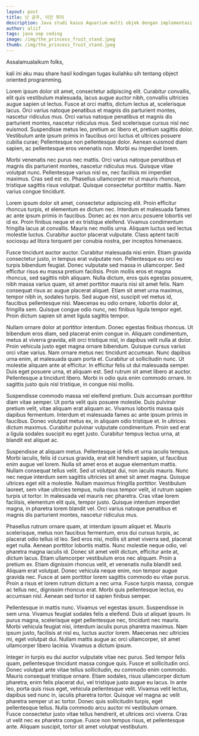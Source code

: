 ```yaml
---
layout: post
title: 난 공주, 이건 취미
description: Java studi kasus Aquarium multi objek dengan implementasi inheritance dan polymorphism.
author: aliif
tags: java oop coding
image: /img/the_princess_fruit_stand.jpeg
thumb: /img/the_princess_fruit_stand.jpeg
---
```


Assalamualaikum folks,

kali ini aku mau share hasil kodingan tugas kuliahku sih tentang object oriented programming.

Lorem ipsum dolor sit amet, consectetur adipiscing elit. Curabitur convallis, elit quis vestibulum malesuada, lacus augue auctor nibh, convallis ultricies augue sapien ut lectus. Fusce at orci mattis, dictum lectus at, scelerisque lacus. Orci varius natoque penatibus et magnis dis parturient montes, nascetur ridiculus mus. Orci varius natoque penatibus et magnis dis parturient montes, nascetur ridiculus mus. Sed scelerisque cursus nisl nec euismod. Suspendisse metus leo, pretium ac libero et, pretium sagittis dolor. Vestibulum ante ipsum primis in faucibus orci luctus et ultrices posuere cubilia curae; Pellentesque non pellentesque dolor. Aenean euismod diam sapien, ac pellentesque eros venenatis non. Morbi eu imperdiet lorem.

Morbi venenatis nec purus nec mattis. Orci varius natoque penatibus et magnis dis parturient montes, nascetur ridiculus mus. Quisque vitae volutpat nunc. Pellentesque varius nisl ex, nec facilisis mi imperdiet maximus. Cras sed est ex. Phasellus ullamcorper mi ut mauris rhoncus, tristique sagittis risus volutpat. Quisque consectetur porttitor mattis. Nam varius congue tincidunt.

Lorem ipsum dolor sit amet, consectetur adipiscing elit. Proin efficitur rhoncus turpis, et elementum ex dictum nec. Interdum et malesuada fames ac ante ipsum primis in faucibus. Donec ac ex non arcu posuere lobortis vel id ex. Proin finibus neque et ex tristique eleifend. Vivamus condimentum fringilla lacus at convallis. Mauris nec mollis urna. Aliquam luctus sed lectus molestie luctus. Curabitur auctor placerat vulputate. Class aptent taciti sociosqu ad litora torquent per conubia nostra, per inceptos himenaeos.

Fusce tincidunt auctor auctor. Curabitur malesuada nisi enim. Etiam gravida consectetur justo, in tempus erat vulputate non. Pellentesque eu orci eu turpis bibendum feugiat. Donec vulputate sed massa in ullamcorper. Sed efficitur risus eu massa pretium facilisis. Proin mollis eros et magna rhoncus, sed sagittis nibh aliquam. Nulla dictum, eros quis egestas posuere, nibh massa varius quam, sit amet porttitor mauris nisi sit amet felis. Nam consequat risus ac augue placerat aliquet. Etiam sit amet urna maximus, tempor nibh in, sodales turpis. Sed augue nisl, suscipit vel metus id, faucibus pellentesque nisi. Maecenas eu odio ornare, lobortis dolor at, fringilla sem. Quisque congue odio nunc, nec finibus ligula tempor eget. Proin dictum sapien sit amet ligula sagittis tempor.

Nullam ornare dolor at porttitor interdum. Donec egestas finibus rhoncus. Ut bibendum eros diam, sed placerat enim congue in. Aliquam condimentum, metus at viverra gravida, elit orci tristique nisl, in dapibus velit nulla at dolor. Proin vehicula justo eget magna ornare bibendum. Quisque cursus varius orci vitae varius. Nam ornare metus nec tincidunt accumsan. Nunc dapibus urna enim, at malesuada quam porta et. Curabitur ut sollicitudin nunc. Ut molestie aliquam ante at efficitur. In efficitur felis ut dui malesuada semper. Duis eget posuere urna, et aliquam est. Sed rutrum sit amet libero at auctor. Pellentesque a tincidunt libero. Morbi in odio quis enim commodo ornare. In sagittis justo quis nisl tristique, in congue nisi mollis.

Suspendisse commodo massa vel eleifend pretium. Duis accumsan porttitor diam vitae semper. Ut porta velit quis posuere molestie. Duis pulvinar pretium velit, vitae aliquam erat aliquam ac. Vivamus lobortis massa quis dapibus fermentum. Interdum et malesuada fames ac ante ipsum primis in faucibus. Donec volutpat metus ex, in aliquam odio tristique et. In ultrices dictum maximus. Curabitur pulvinar vulputate condimentum. Proin sed erat a ligula sodales suscipit eu eget justo. Curabitur tempus lectus urna, at blandit est aliquet ac.

Suspendisse at aliquam metus. Pellentesque id felis et urna iaculis tempus. Morbi iaculis, felis id cursus gravida, erat elit hendrerit sapien, ut faucibus enim augue vel lorem. Nulla sit amet eros et augue elementum mattis. Nullam consequat tellus velit. Sed ut volutpat dui, non iaculis mauris. Nunc nec neque interdum sem sagittis ultricies sit amet sit amet magna. Quisque ultrices eget elit a molestie. Nullam maximus fringilla porttitor. Vestibulum laoreet, sem vitae ultricies tempus, nulla risus tempor velit, id rutrum sapien turpis ut tortor. In malesuada vel mauris nec pharetra. Cras vitae lorem facilisis, elementum elit quis, tempor justo. Quisque interdum imperdiet magna, in pharetra lorem blandit vel. Orci varius natoque penatibus et magnis dis parturient montes, nascetur ridiculus mus.

Phasellus rutrum ornare quam, at interdum ipsum aliquet et. Mauris scelerisque, metus non faucibus fermentum, eros dui cursus turpis, ac placerat odio tellus id leo. Sed eros nisi, mollis sit amet viverra sed, placerat eget nulla. Aenean porttitor lobortis mattis. Nunc molestie neque odio, vel pharetra magna iaculis id. Donec sit amet velit dictum, efficitur ante at, dictum lacus. Etiam ullamcorper vestibulum eros nec aliquam. Proin a pretium ex. Etiam dignissim rhoncus velit, et venenatis nulla blandit sed. Aliquam erat volutpat. Donec vehicula neque enim, non tempor augue gravida nec. Fusce at sem porttitor lorem sagittis commodo eu vitae purus. Proin a risus et lorem rutrum dictum a nec urna. Fusce turpis massa, congue ac tellus nec, dignissim rhoncus erat. Morbi quis pellentesque lectus, eu accumsan nisl. Aenean sed tortor id sapien finibus semper.

Pellentesque in mattis nunc. Vivamus vel egestas ipsum. Suspendisse in sem urna. Vivamus feugiat sodales felis a eleifend. Duis ut aliquet ipsum. In purus magna, scelerisque eget pellentesque nec, tincidunt nec mauris. Morbi vehicula feugiat nisi, interdum iaculis purus pharetra maximus. Nam ipsum justo, facilisis at nisl eu, luctus auctor lorem. Maecenas nec ultricies mi, eget volutpat dui. Nullam mattis augue ac orci ullamcorper, sit amet ullamcorper libero lacinia. Vivamus a dictum ipsum.

Integer in turpis eu dui auctor vulputate vitae nec purus. Sed tempor felis quam, pellentesque tincidunt massa congue quis. Fusce et sollicitudin orci. Donec volutpat ante vitae tellus sollicitudin, eu commodo enim commodo. Mauris consequat tristique ornare. Etiam sodales, risus ullamcorper dictum pharetra, enim felis placerat dui, vel tristique justo augue eu lacus. In ante leo, porta quis risus eget, vehicula pellentesque velit. Vivamus velit lectus, dapibus sed nunc in, iaculis pharetra tortor. Quisque vel magna ac velit pharetra semper ut ac tortor. Donec quis sollicitudin turpis, eget pellentesque tellus. Nulla commodo arcu auctor mi vestibulum ornare. Fusce consectetur justo vitae tellus hendrerit, et ultrices orci viverra. Cras ut velit nec ex pharetra congue. Fusce non tempus risus, et pellentesque ante. Aliquam suscipit, tortor sit amet volutpat vestibulum.